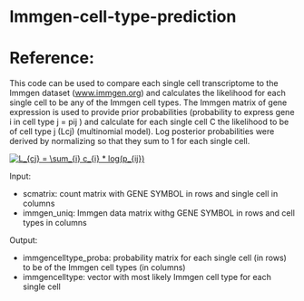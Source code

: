 # Immgen-cell-type-prediction
# Reference:

This code can be used to compare each single cell transcriptome to the Immgen dataset (www.immgen.org) and calculates the likelihood for each single cell to be any of the Immgen cell types. The Immgen matrix of gene expression is used to provide prior probabilities (probability to express gene i in cell type j = pij ) and calculate for each single cell C the likelihood to be of cell type j (Lcj) (multinomial model). Log posterior probabilities were derived by normalizing so that they sum to 1 for each single cell.

<a href="http://www.codecogs.com/eqnedit.php?latex=L_{cj}&space;=&space;\sum_{i}&space;c_{i}&space;*&space;log(p_{ij})" target="_blank"><img src="http://latex.codecogs.com/gif.latex?L_{cj}&space;=&space;\sum_{i}&space;c_{i}&space;*&space;log(p_{ij})" title="L_{cj} = \sum_{i} c_{i} * log(p_{ij})" /></a>

Input: 
- scmatrix: count matrix with GENE SYMBOL in rows and single cell in columns
- immgen_uniq: Immgen data matrix withg GENE SYMBOL in rows and cell types in columns

Output:
- immgencelltype_proba: probability matrix for each single cell (in rows) to be of the Immgen cell types (in columns)
- immgencelltype: vector with most likely Immgen cell type for each single cell
